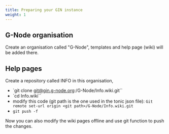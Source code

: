 ```yaml
---
title: Preparing your GIN instance
weight: 1
---
```


## G-Node organisation

Create an organisation called "G-Node", templates and help page (wiki) will be added there.

## Help pages

Create a repository called INFO in this organisation,

- `git clone git@gin.g-node.org:/G-Node/Info.wiki.git``
- `cd Info.wiki``
- modify this code (git path is the one used in the tonic json file): `Git remote set-url origin <git path>/G-Node/Info.wiki.git`
- `git push -f`

Now you can also modify the wiki pages offline and use git function to push the changes.
